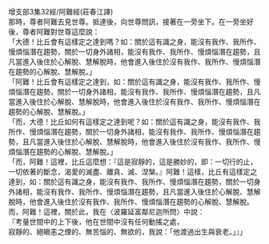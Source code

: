 增支部3集32經/阿難經(莊春江譯)  
那時，尊者阿難去見世尊。抵達後，向世尊問訊，接著在一旁坐下。在一旁坐好後，尊者阿難對世尊這麼說：  
「大德！比丘會有這樣定之達到嗎？如：關於這有識之身，能沒有我作、我所作、慢煩惱潛在趨勢，關於一切身外諸相，能沒有我作、我所作、慢煩惱潛在趨勢，且凡當進入後住於心解脫、慧解脫時，他會進入後住於沒有我作、我所作、慢煩惱潛在趨勢的心解脫、慧解脫。」  
「阿難！比丘會有這樣定之達到，如：關於這有識之身，能沒有我作、我所作、慢煩惱潛在趨勢，關於一切身外諸相，能沒有我作、我所作、慢煩惱潛在趨勢，且凡當進入後住於心解脫、慧解脫時，他會進入後住於沒有我作、我所作、慢煩惱潛在趨勢的心解脫、慧解脫。」  
「而，大德！比丘如何有這樣定之達到呢？如：關於這有識之身，能沒有我作、我所作、慢煩惱潛在趨勢，關於一切身外諸相，能沒有我作、我所作、慢煩惱潛在趨勢，且凡當進入後住於心解脫、慧解脫時，他會進入後住於沒有我作、我所作、慢煩惱潛在趨勢的心解脫、慧解脫。」  
「而，阿難！這裡，比丘這麼想：『這是寂靜的，這是勝妙的，即：一切行的止，一切依著的斷念，渴愛的滅盡、離貪、滅、涅槃。』阿難！這樣，比丘有這樣定之達到，如：關於這有識之身，能沒有我作、我所作、慢煩惱潛在趨勢，關於一切身外諸相，能沒有我作、我所作、慢煩惱潛在趨勢，且凡當進入後住於心解脫、慧解脫時，他會進入後住於沒有我作、我所作、慢煩惱潛在趨勢的心解脫、慧解脫。  
而，阿難！這裡，關於此，我在〈波羅延富鄰尼迦所問〉中說：  
『考量世間中的上下後，他在世間中沒有任何動搖之處，  
寂靜的、絕瞋恚之煙的、無苦惱的、無欲的，我說：「他渡過出生與衰老。」』」  
  
  
